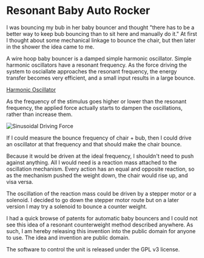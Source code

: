 Resonant Baby Auto Rocker
=========================

I was bouncing my bub in her baby bouncer and thought "there has to be
a better way to keep bub bouncing than to sit here and manually do
it." At first I thought about some mechanical linkage to bounce the
chair, but then later in the shower the idea came to me.

A wire hoop baby bouncer is a damped simple harmonic
oscillator. Simple harmonic oscillators have a resonant frequency. As
the force driving the system to osciallate approaches the resonant
frequency, the energy transfer becomes very efficient, and a small
input results in a large bounce.

[Harmonic Oscillator](https://en.wikipedia.org/wiki/Harmonic_oscillator#Sinusoidal_driving_force)

As the frequency of the stimulus goes higher or lower than the
resonant frequency, the applied force actually starts to dampen the
oscillations, rather than increase them.

![Sinusoidal Driving Force](https://upload.wikimedia.org/wikipedia/commons/thumb/7/77/Mplwp_resonance_zeta_envelope.svg/600px-Mplwp_resonance_zeta_envelope.svg.png)

If I could measure the bounce frequency of chair + bub, then I could
drive an oscillator at that frequency and that should make the chair
bounce.

Because it would be driven at the ideal frequency, I shouldn't need to
push against anything. All I would need is a reaction mass attached to
the oscillation mechanism. Every action has an equal and opposite
reaction, so as the mechanism pushed the weight down, the chair would
rise up, and visa versa.

The oscillation of the reaction mass could be driven by a stepper
motor or a solenoid. I decided to go down the stepper motor route but
on a later version I may try a solenoid to bounce a counter weight.

I had a quick browse of patents for automatic baby bouncers and I
could not see this idea of a resonant counterweight method described
anywhere. As such, I am hereby releasing this invention into the
public domain for anyone to use. The idea and invention are public domain.

The software to control the unit is released under the GPL v3 license.
